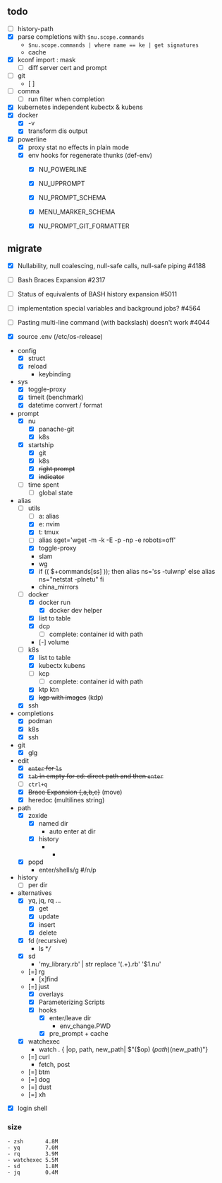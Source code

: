 ## todo
- [ ] history-path
- [x] parse completions with `$nu.scope.commands`
    - `$nu.scope.commands | where name == ke | get signatures`
    - cache
- [x] kconf import : mask
    - [ ] diff server cert and prompt
- [ ] git
    - [ ]
- [ ] comma
    - [ ] run filter when completion
- [x] kubernetes independent kubectx & kubens
- [x] docker
    - [x] -v
    - [x] transform dis output
- [x] powerline
    - [x] proxy stat no effects in plain mode
    - [x] env hooks for regenerate thunks (def-env)
        - [x] NU_POWERLINE
        - [x] NU_UPPROMPT
        - [x] NU_PROMPT_SCHEMA
        - [x] MENU_MARKER_SCHEMA
        - [x] NU_PROMPT_GIT_FORMATTER


## migrate
- [x] Nullability, null coalescing, null-safe calls, null-safe piping #4188
- [ ] Bash Braces Expansion #2317
- [ ] Status of equivalents of BASH history expansion #5011
- [ ] implementation special variables and background jobs? #4564
- [ ] Pasting multi-line command (with backslash) doesn't work #4044
- [x] source .env (/etc/os-release)


- config
    - [x] struct
    - [x] reload
        - keybinding
- sys
    - [x] toggle-proxy
    - [x] timeit (benchmark)
    - [x] datetime convert / format
- prompt
    - [x] nu
        - [x] panache-git
        - [x] k8s
    - [x] startship
        - [x] git
        - [x] k8s
        - [x] ~~right prompt~~
        - [x] ~~indicator~~
    - [ ] time spent
        - [ ] global state
- alias
    - [ ] utils
        - [ ] a: alias
        - [x] e: nvim
        - [x] t: tmux
        - [ ] alias sget='wget -m -k -E -p -np -e robots=off'
        - [x] toggle-proxy
        - slam
        - wg
        - [x] if (( $+commands[ss] )); then
              alias ns='ss -tulwnp'
          else
              alias ns="netstat -plnetu"
          fi
        - china_mirrors
    - [ ] docker
        - [x] docker run
            - [x] docker dev helper
        - [x] list to table
        - [x] dcp
            - [ ] complete: container id with path
        - [-] volume
    - [ ] k8s
        - [x] list to table
        - [x] kubectx kubens
        - [ ] kcp
            - [ ] complete: container id with path
        - [x] ktp ktn
        - [x] ~~kgp with images~~ (kdp)
    - [x] ssh
- completions
    - [x] podman
    - [x] k8s
    - [x] ssh
- git
    - [x] glg
- edit
    - [x] ~~`enter` for `ls`~~
    - [x] ~~`tab` in empty for cd: direct path and then `enter`~~
    - [ ] `ctrl+q`
    - [x] ~~Brace Expansion {,a,b,c}~~ (move)
    - [x] heredoc (multilines string)
- path
    - [x] zoxide
        - [x] named dir
            - auto enter at dir
        - [x] history
            - -
    - [x] popd
        - enter/shells/g #/n/p
- history
    - [ ] per dir
- alternatives
    - [x] yq, jq, rq ...
        - [x] get
        - [x] update
        - [x] insert
        - [x] delete
    - [x] fd (recursive)
        - ls **/*
    - [x] sd
        - 'my_library.rb' | str replace '(.+).rb' '$1.nu'
    - [=] rg
        - [x]find
    - [=] just
        - [x] overlays
        - [x] Parameterizing Scripts
        - [x] hooks
            - [x] enter/leave dir
                - env_change.PWD
            - [x] pre_prompt + cache
    - [x] watchexec
        - watch . { |op, path, new_path| $"($op) ($path) ($new_path)"}
    - [=] curl
        - fetch, post
    - [=] btm
    - [=] dog
    - [=] dust
    - [=] xh
- [x] login shell

### size
    - zsh       4.8M
    - yq        7.0M
    - rq        3.9M
    - watchexec 5.5M
    - sd        1.8M
    - jq        0.4M
